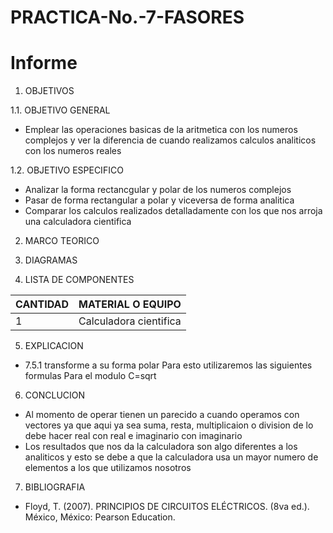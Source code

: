 # PRACTICA-No.-7-FASORES
# Informe 

1. OBJETIVOS 

1.1. OBJETIVO GENERAL

- Emplear las operaciones basicas de la aritmetica con los numeros complejos y ver la diferencia de cuando realizamos calculos analiticos con los numeros reales

 1.2. OBJETIVO ESPECIFICO

- Analizar la forma rectancgular y polar de los numeros complejos
- Pasar de forma rectangular a polar y viceversa de forma analitica
- Comparar los calculos realizados detalladamente con los que nos arroja una calculadora cientifica


2. MARCO TEORICO

3. DIAGRAMAS



4. LISTA DE COMPONENTES

| CANTIDAD|MATERIAL O EQUIPO|
| ----- | ---- |
|1|Calculadora cientifica|

5. EXPLICACION 

- 7.5.1 transforme a su forma polar
Para esto utilizaremos las siguientes formulas
Para el modulo C=sqrt

6. CONCLUCION

- Al momento de operar tienen un parecido a cuando operamos con vectores ya que aqui ya sea suma, resta, multiplicaion o division de lo debe hacer real con real e imaginario con imaginario
- Los resultados que nos da la calculadora son algo diferentes a los analiticos y esto se debe a que la calculadora usa un mayor numero de elementos a los que utilizamos nosotros

7. BIBLIOGRAFIA

- Floyd, T. (2007). PRINCIPIOS DE CIRCUITOS ELÉCTRICOS. (8va ed.). México, México: Pearson Education.
